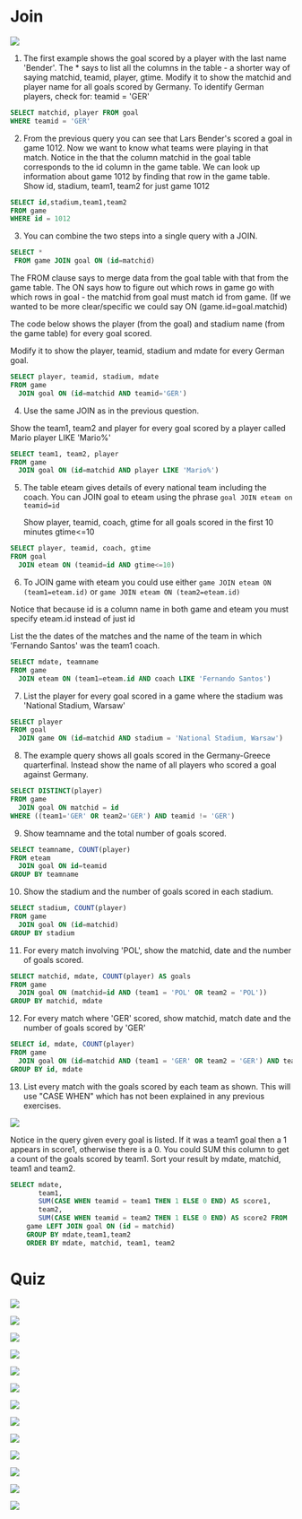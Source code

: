 # Join

![](https://i.imgur.com/WslGBN0.png)

1. The first example shows the goal scored by a player with the last name 'Bender'. The * says to list all the columns in the table - a shorter way of saying matchid, teamid, player, gtime. 
Modify it to show the matchid and player name for all goals scored by Germany. To identify German players, check for: teamid = 'GER'

```sql
SELECT matchid, player FROM goal
WHERE teamid = 'GER'
```

2. From the previous query you can see that Lars Bender's scored a goal in game 1012. Now we want to know what teams were playing in that match. 
Notice in the that the column matchid in the goal table corresponds to the id column in the game table. 
We can look up information about game 1012 by finding that row in the game table. Show id, stadium, team1, team2 for just game 1012

```sql
SELECT id,stadium,team1,team2
FROM game
WHERE id = 1012
```

3. You can combine the two steps into a single query with a JOIN.

```sql
SELECT *
 FROM game JOIN goal ON (id=matchid)
```

The FROM clause says to merge data from the goal table with that from the game table. The ON says how to figure out which rows in game go with which rows in goal - the matchid from goal must match id from game. (If we wanted to be more clear/specific we could say 
ON (game.id=goal.matchid)

The code below shows the player (from the goal) and stadium name (from the game table) for every goal scored.

Modify it to show the player, teamid, stadium and mdate for every German goal.

```sql
SELECT player, teamid, stadium, mdate
FROM game
  JOIN goal ON (id=matchid AND teamid='GER')
```

4. Use the same JOIN as in the previous question.

Show the team1, team2 and player for every goal scored by a player called Mario player LIKE 'Mario%'

```sql
SELECT team1, team2, player
FROM game
  JOIN goal ON (id=matchid AND player LIKE 'Mario%')
```

5. The table eteam gives details of every national team including the coach. You can JOIN goal to eteam using the phrase ```goal JOIN eteam on teamid=id```

    Show player, teamid, coach, gtime for all goals scored in the first 10 minutes gtime<=10

```sql
SELECT player, teamid, coach, gtime
FROM goal
  JOIN eteam ON (teamid=id AND gtime<=10)
```

6. To JOIN game with eteam you could use either
```game JOIN eteam ON (team1=eteam.id)``` or 
```game JOIN eteam ON (team2=eteam.id)```

Notice that because id is a column name in both game and eteam you must specify eteam.id instead of just id

List the the dates of the matches and the name of the team in which 'Fernando Santos' was the team1 coach.

```sql
SELECT mdate, teamname
FROM game
  JOIN eteam ON (team1=eteam.id AND coach LIKE 'Fernando Santos')
```

7. List the player for every goal scored in a game where the stadium was 'National Stadium, Warsaw'

```sql
SELECT player
FROM goal
  JOIN game ON (id=matchid AND stadium = 'National Stadium, Warsaw')
```

8. The example query shows all goals scored in the Germany-Greece quarterfinal.
Instead show the name of all players who scored a goal against Germany.

```sql
SELECT DISTINCT(player)
FROM game
  JOIN goal ON matchid = id
WHERE ((team1='GER' OR team2='GER') AND teamid != 'GER')
```

9. Show teamname and the total number of goals scored.

```sql
SELECT teamname, COUNT(player)
FROM eteam
  JOIN goal ON id=teamid
GROUP BY teamname
```

10. Show the stadium and the number of goals scored in each stadium.

```sql
SELECT stadium, COUNT(player)
FROM game
  JOIN goal ON (id=matchid)
GROUP BY stadium
```

11. For every match involving 'POL', show the matchid, date and the number of goals scored.

```sql
SELECT matchid, mdate, COUNT(player) AS goals
FROM game
  JOIN goal ON (matchid=id AND (team1 = 'POL' OR team2 = 'POL'))
GROUP BY matchid, mdate
```

12. For every match where 'GER' scored, show matchid, match date and the number of goals scored by 'GER'

```sql
SELECT id, mdate, COUNT(player)
FROM game
  JOIN goal ON (id=matchid AND (team1 = 'GER' OR team2 = 'GER') AND teamid='GER')
GROUP BY id, mdate
```

13. List every match with the goals scored by each team as shown. This will use "CASE WHEN" which has not been explained in any previous exercises.

![](https://i.imgur.com/pyjdPrZ.png)

Notice in the query given every goal is listed. If it was a team1 goal then a 1 appears in score1, otherwise there is a 0. You could SUM this column to get a count of the goals scored by team1. Sort your result by mdate, matchid, team1 and team2.

```sql
SELECT mdate,
       team1,
       SUM(CASE WHEN teamid = team1 THEN 1 ELSE 0 END) AS score1,
       team2,
       SUM(CASE WHEN teamid = team2 THEN 1 ELSE 0 END) AS score2 FROM
    game LEFT JOIN goal ON (id = matchid)
    GROUP BY mdate,team1,team2
    ORDER BY mdate, matchid, team1, team2
```

# Quiz

![](https://i.imgur.com/7fWnpVZ.png)

![](https://i.imgur.com/EyEDzxs.png)

![](https://i.imgur.com/K6l442x.png)

![](https://i.imgur.com/nIGgB4l.png)

![](https://i.imgur.com/QsXGG6E.png)

![](https://i.imgur.com/4PwsSvu.png)

![](https://i.imgur.com/VWgiivM.png)

![](https://i.imgur.com/Jn1QnBY.png)

![](https://i.imgur.com/Pb6FXLG.png)

![](https://i.imgur.com/cOY5oFC.png)

![](https://i.imgur.com/N0zMO69.png)

![](https://i.imgur.com/lSiMqA7.png)

![](https://i.imgur.com/KqfIL4L.png)
